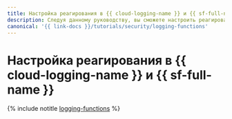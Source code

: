```yaml
---
title: Настройка реагирования в {{ cloud-logging-name }} и {{ sf-full-name }}
description: Следуя данному руководству, вы сможете настроить реагирование в {{ cloud-logging-name }} и {{ sf-name }}.
canonical: '{{ link-docs }}/tutorials/security/logging-functions'
---
```


# Настройка реагирования в {{ cloud-logging-name }} и {{ sf-full-name }}

{% include notitle [logging-functions](../../_tutorials/serverless/logging-functions.md) %}